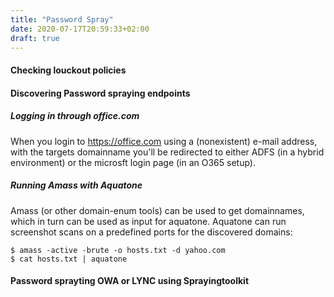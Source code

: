 ```yaml
---
title: "Password Spray"
date: 2020-07-17T20:59:33+02:00
draft: true
---
```


#### Checking louckout policies

#### Discovering Password spraying endpoints

##### Logging in through office.com
When you login to https://office.com using a (nonexistent) e-mail address, with the targets domainname you'll be redirected to either ADFS (in a hybrid environment) or the microsft login page (in an O365 setup).

##### Running Amass with Aquatone
Amass (or other domain-enum tools) can be used to get domainnames, which in turn can be used as input for aquatone. Aquatone can run screenshot scans on a predefined ports for the discovered domains:

```
$ amass -active -brute -o hosts.txt -d yahoo.com
$ cat hosts.txt | aquatone
```

#### Password sprayting OWA or LYNC using Sprayingtoolkit
